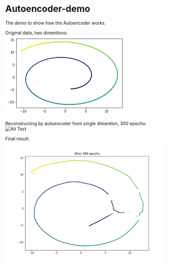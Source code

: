 # Autoencoder-demo
The demo to show how the Autoencoder works.

Original data, two dimentions:\
![Alt Text](https://github.com/Cuilie/Autoencoder-demo/blob/master/result/download.png)


Reconstructing by autoencoder from single dimention, 300 epochs:\
![Alt Text](https://github.com/Cuilie/Autoencoder-demo/blob/master/result/gif.gif)


Final result:\
![Alt Text](https://github.com/Cuilie/Autoencoder-demo/blob/master/result/399.png)
